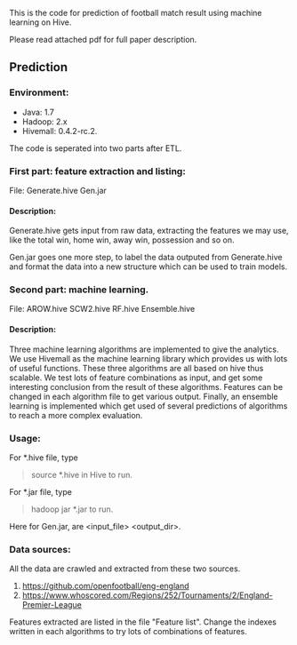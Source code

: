 This is the code for prediction of football match result using machine learning on Hive.

Please read attached pdf for full paper description.

## Prediction

### Environment:
- Java: 1.7 
- Hadoop: 2.x 
- Hivemall: 0.4.2-rc.2. 

The code is seperated into two parts after ETL. 
### First part: feature extraction and listing:
File: Generate.hive Gen.jar 
#### Description:

Generate.hive gets input from raw data, extracting the features we may use,
like the total win, home win, away win, possession and so on. 

Gen.jar goes one more step, to label the data outputed from Generate.hive 
and format the data into a new structure which can be used to train models. 


### Second part: machine learning.
File: AROW.hive SCW2.hive RF.hive Ensemble.hive
#### Description:
Three machine learning algorithms are implemented to give the analytics. We
use Hivemall as the machine learning library which provides us with lots of
useful functions. These three algorithms are all based on hive thus scalable.
We test lots of feature combinations as input, and get some interesting 
conclusion from the result of these algorithms. Features can be changed in 
each algorithm file to get various output. Finally, an ensemble learning is
implemented which get used of several predictions of algorithms to reach a 
more complex evaluation. 

### Usage:
For *.hive file, type
> source *.hive in Hive to run.

For *.jar file, type
> hadoop jar *.jar <params> to run.
  
Here for Gen.jar, <params> are <input_file> <output_dir>.

### Data sources:
All the data are crawled and extracted from these two sources.
1. https://github.com/openfootball/eng-england
2. https://www.whoscored.com/Regions/252/Tournaments/2/England-Premier-League

Features extracted are listed in the file "Feature list". Change the indexes
written in each algorithms to try lots of combinations of features.

